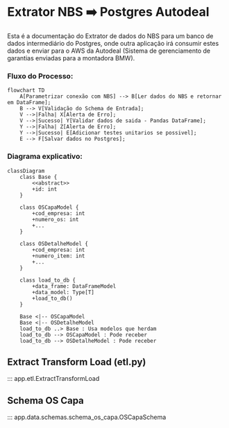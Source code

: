 # Extrator NBS ➡️ Postgres Autodeal

Esta é a documentação do Extrator de dados do NBS para um banco de dados intermediário do Postgres, onde outra aplicação irá consumir estes dados e enviar para o AWS da Autodeal (Sistema de gerenciamento de garantias enviadas para a montadora BMW).

### Fluxo do Processo: 
```mermaid
flowchart TD
    A[Parametrizar conexão com NBS] --> B[Ler dados do NBS e retornar em DataFrame];
    B --> V[Validação do Schema de Entrada];
    V -->|Falha| X[Alerta de Erro];
    V -->|Sucesso| Y[Validar dados de saida - Pandas DataFrame];
    Y -->|Falha| Z[Alerta de Erro];
    Y -->|Sucesso| E[Adicionar testes unitarios se possivel];
    E --> F[Salvar dados no Postgres];
```
### Diagrama explicativo:

```mermaid
classDiagram
    class Base {
        <<abstract>>
        +id: int
    }

    class OSCapaModel {
        +cod_empresa: int
        +numero_os: int
        +...
    }

    class OSDetalheModel {
        +cod_empresa: int
        +numero_item: int
        +...
    }

    class load_to_db {
        +data_frame: DataFrameModel
        +data_model: Type[T]
        +load_to_db()
    }

    Base <|-- OSCapaModel
    Base <|-- OSDetalheModel
    load_to_db ..> Base : Usa modelos que herdam
    load_to_db --> OSCapaModel : Pode receber
    load_to_db --> OSDetalheModel : Pode receber
```    
## Extract Transform Load (etl.py)
::: app.etl.ExtractTransformLoad

## Schema OS Capa
::: app.data.schemas.schema_os_capa.OSCapaSchema